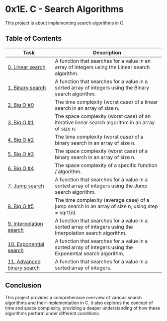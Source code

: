 # 0x1E. C - Search Algorithms

This project is about implementing search algorithms in C.

## Table of Contents

| Task | Description |
| ---- | ----------- |
| [0. Linear search](./0-linear.c) | A function that searches for a value in an array of integers using the Linear search algorithm. |
| [1. Binary search](./1-binary.c) | A function that searches for a value in a sorted array of integers using the Binary search algorithm. |
| [2. Big O #0](./2-O) | The time complexity (worst case) of a linear search in an array of size n. |
| [3. Big O #1](./3-O) | The space complexity (worst case) of an iterative linear search algorithm in an array of size n. |
| [4. Big O #2](./4-O) | The time complexity (worst case) of a binary search in an array of size n. |
| [5. Big O #3](./5-O) | The space complexity (worst case) of a binary search in an array of size n. |
| [6. Big O #4](./6-O) | The space complexity of a specific function / algorithm. |
| [7. Jump search](./100-jump.c) | A function that searches for a value in a sorted array of integers using the Jump search algorithm. |
| [8. Big O #5](./101-O) | The time complexity (average case) of a jump search in an array of size n, using step = sqrt(n). |
| [9. Interpolation search](./102-interpolation.c) | A function that searches for a value in a sorted array of integers using the Interpolation search algorithm. |
| [10. Exponential search](./103-exponential.c) | A function that searches for a value in a sorted array of integers using the Exponential search algorithm. |
| [11. Advanced binary search](./104-advanced_binary.c) | A function that searches for a value in a sorted array of integers. |

## Conclusion

This project provides a comprehensive overview of various search algorithms and their implementation in C. It also explores the concept of time and space complexity, providing a deeper understanding of how these algorithms perform under different conditions.